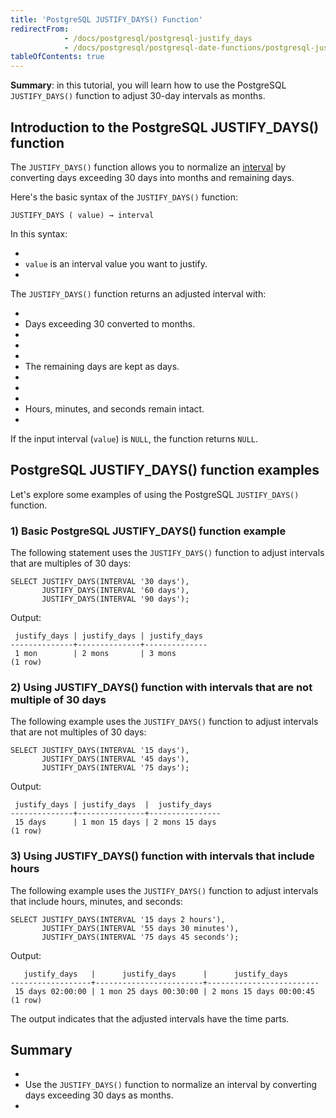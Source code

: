 ```yaml
---
title: 'PostgreSQL JUSTIFY_DAYS() Function'
redirectFrom:
            - /docs/postgresql/postgresql-justify_days 
            - /docs/postgresql/postgresql-date-functions/postgresql-justify_days/
tableOfContents: true
---
```



**Summary**: in this tutorial, you will learn how to use the PostgreSQL `JUSTIFY_DAYS()` function to adjust 30-day intervals as months.





## Introduction to the PostgreSQL JUSTIFY_DAYS() function





The `JUSTIFY_DAYS()` function allows you to normalize an [interval](/docs/postgresql/postgresql-interval) by converting days exceeding 30 days into months and remaining days.





Here's the basic syntax of the `JUSTIFY_DAYS()` function:





```
JUSTIFY_DAYS ( value) → interval
```





In this syntax:





- 
- `value` is an interval value you want to justify.
- 





The `JUSTIFY_DAYS()` function returns an adjusted interval with:





- 
- Days exceeding 30 converted to months.
- 
-
- 
- The remaining days are kept as days.
- 
-
- 
- Hours, minutes, and seconds remain intact.
- 





If the input interval (`value`) is `NULL`, the function returns `NULL`.





## PostgreSQL JUSTIFY_DAYS() function examples





Let's explore some examples of using the PostgreSQL `JUSTIFY_DAYS()` function.





### 1) Basic PostgreSQL JUSTIFY_DAYS() function example





The following statement uses the `JUSTIFY_DAYS()` function to adjust intervals that are multiples of 30 days:





```
SELECT JUSTIFY_DAYS(INTERVAL '30 days'),
       JUSTIFY_DAYS(INTERVAL '60 days'),
       JUSTIFY_DAYS(INTERVAL '90 days');
```





Output:





```
 justify_days | justify_days | justify_days
--------------+--------------+--------------
 1 mon        | 2 mons       | 3 mons
(1 row)
```





### 2) Using JUSTIFY_DAYS() function with intervals that are not multiple of 30 days





The following example uses the `JUSTIFY_DAYS()` function to adjust intervals that are not multiples of 30 days:





```
SELECT JUSTIFY_DAYS(INTERVAL '15 days'),
       JUSTIFY_DAYS(INTERVAL '45 days'),
       JUSTIFY_DAYS(INTERVAL '75 days');
```





Output:





```
 justify_days | justify_days  |  justify_days
--------------+---------------+----------------
 15 days      | 1 mon 15 days | 2 mons 15 days
(1 row)
```





### 3) Using JUSTIFY_DAYS() function with intervals that include hours





The following example uses the `JUSTIFY_DAYS()` function to adjust intervals that include hours, minutes, and seconds:





```
SELECT JUSTIFY_DAYS(INTERVAL '15 days 2 hours'),
       JUSTIFY_DAYS(INTERVAL '55 days 30 minutes'),
       JUSTIFY_DAYS(INTERVAL '75 days 45 seconds');
```





Output:





```
   justify_days   |      justify_days      |      justify_days
------------------+------------------------+-------------------------
 15 days 02:00:00 | 1 mon 25 days 00:30:00 | 2 mons 15 days 00:00:45
(1 row)
```





The output indicates that the adjusted intervals have the time parts.





## Summary





- 
- Use the `JUSTIFY_DAYS()` function to normalize an interval by converting days exceeding 30 days as months.
- 


